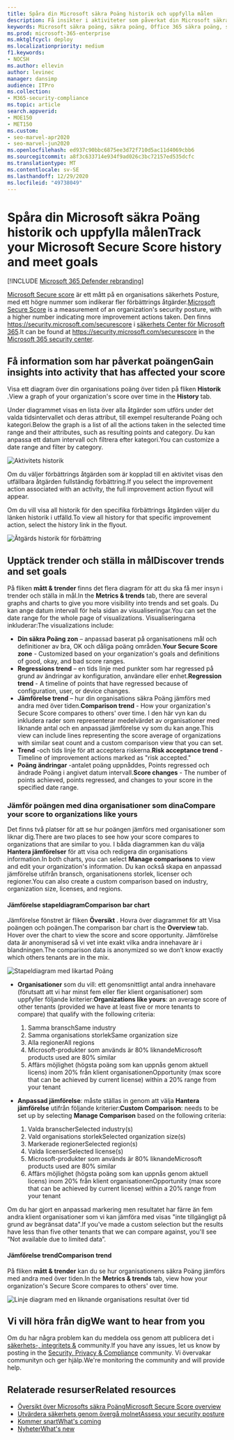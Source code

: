 ```yaml
---
title: Spåra din Microsoft säkra Poäng historik och uppfylla målen
description: Få insikter i aktiviteter som påverkat din Microsoft säkra poäng. Upptäck trender och ställa in mål.
keywords: Microsoft säkra poäng, säkra poäng, Office 365 säkra poäng, säkerhets poäng, Microsoft 365 säkerhets Center, förbättrings åtgärder
ms.prod: microsoft-365-enterprise
ms.mktglfcycl: deploy
ms.localizationpriority: medium
f1.keywords:
- NOCSH
ms.author: ellevin
author: levinec
manager: dansimp
audience: ITPro
ms.collection:
- M365-security-compliance
ms.topic: article
search.appverid:
- MOE150
- MET150
ms.custom:
- seo-marvel-apr2020
- seo-marvel-jun2020
ms.openlocfilehash: ed937c90bbc6875ee3d72f710d5ac11d4069cbb6
ms.sourcegitcommit: a8f3c633714e934f9ad026c3bc72157ed535dcfc
ms.translationtype: MT
ms.contentlocale: sv-SE
ms.lasthandoff: 12/29/2020
ms.locfileid: "49738049"
---
```

# <a name="track-your-microsoft-secure-score-history-and-meet-goals"></a><span data-ttu-id="504b2-105">Spåra din Microsoft säkra Poäng historik och uppfylla målen</span><span class="sxs-lookup"><span data-stu-id="504b2-105">Track your Microsoft Secure Score history and meet goals</span></span>

[!INCLUDE [Microsoft 365 Defender rebranding](../includes/microsoft-defender.md)]

<span data-ttu-id="504b2-106">[Microsoft Secure score](microsoft-secure-score.md) är ett mått på en organisations säkerhets Posture, med ett högre nummer som indikerar fler förbättrings åtgärder.</span><span class="sxs-lookup"><span data-stu-id="504b2-106">[Microsoft Secure Score](microsoft-secure-score.md) is a measurement of an organization's security posture, with a higher number indicating more improvement actions taken.</span></span> <span data-ttu-id="504b2-107">Den finns https://security.microsoft.com/securescore i [säkerhets Center för Microsoft 365](overview-security-center.md).</span><span class="sxs-lookup"><span data-stu-id="504b2-107">It can be found at https://security.microsoft.com/securescore in the [Microsoft 365 security center](overview-security-center.md).</span></span>

## <a name="gain-insights-into-activity-that-has-affected-your-score"></a><span data-ttu-id="504b2-108">Få information som har påverkat poängen</span><span class="sxs-lookup"><span data-stu-id="504b2-108">Gain insights into activity that has affected your score</span></span>

<span data-ttu-id="504b2-109">Visa ett diagram över din organisations poäng över tiden på fliken **Historik** .</span><span class="sxs-lookup"><span data-stu-id="504b2-109">View a graph of your organization's score over time in the **History** tab.</span></span>

<span data-ttu-id="504b2-110">Under diagrammet visas en lista över alla åtgärder som utförs under det valda tidsintervallet och deras attribut, till exempel resulterande Poäng och kategori.</span><span class="sxs-lookup"><span data-stu-id="504b2-110">Below the graph is a list of all the actions taken in the selected time range and their attributes, such as resulting points and category.</span></span> <span data-ttu-id="504b2-111">Du kan anpassa ett datum intervall och filtrera efter kategori.</span><span class="sxs-lookup"><span data-stu-id="504b2-111">You can customize a date range and filter by category.</span></span>

![Aktivitets historik](../../media/secure-score/secure-score-history-activity.png)

<span data-ttu-id="504b2-113">Om du väljer förbättrings åtgärden som är kopplad till en aktivitet visas den utfällbara åtgärden fullständig förbättring.</span><span class="sxs-lookup"><span data-stu-id="504b2-113">If you select the improvement action associated with an activity, the full improvement action flyout will appear.</span></span>

<span data-ttu-id="504b2-114">Om du vill visa all historik för den specifika förbättrings åtgärden väljer du länken historik i utfälld.</span><span class="sxs-lookup"><span data-stu-id="504b2-114">To view all history for that specific improvement action, select the history link in the flyout.</span></span>

![Åtgärds historik för förbättring](../../media/secure-score/secure-score-history-flyout.png)

## <a name="discover-trends-and-set-goals"></a><span data-ttu-id="504b2-116">Upptäck trender och ställa in mål</span><span class="sxs-lookup"><span data-stu-id="504b2-116">Discover trends and set goals</span></span>

<span data-ttu-id="504b2-117">På fliken **mått & trender** finns det flera diagram för att du ska få mer insyn i trender och ställa in mål.</span><span class="sxs-lookup"><span data-stu-id="504b2-117">In the **Metrics & trends** tab, there are several graphs and charts to give you more visibility into trends and set goals.</span></span> <span data-ttu-id="504b2-118">Du kan ange datum intervall för hela sidan av visualiseringar.</span><span class="sxs-lookup"><span data-stu-id="504b2-118">You can set the date range for the whole page of visualizations.</span></span> <span data-ttu-id="504b2-119">Visualiseringarna inkluderar:</span><span class="sxs-lookup"><span data-stu-id="504b2-119">The visualizations include:</span></span>

* <span data-ttu-id="504b2-120">**Din säkra Poäng zon** – anpassad baserat på organisationens mål och definitioner av bra, OK och dåliga poäng områden.</span><span class="sxs-lookup"><span data-stu-id="504b2-120">**Your Secure Score zone** - Customized based on your organization's goals and definitions of good, okay, and bad score ranges.</span></span>
* <span data-ttu-id="504b2-121">**Regressions trend** – en tids linje med punkter som har regressed på grund av ändringar av konfiguration, användare eller enhet.</span><span class="sxs-lookup"><span data-stu-id="504b2-121">**Regression trend** - A timeline of points that have regressed because of configuration, user, or device changes.</span></span>  
* <span data-ttu-id="504b2-122">**Jämförelse trend** – hur din organisations säkra Poäng jämförs med andra med över tiden.</span><span class="sxs-lookup"><span data-stu-id="504b2-122">**Comparison trend** - How your organization's Secure Score compares to others' over time.</span></span> <span data-ttu-id="504b2-123">I den här vyn kan du inkludera rader som representerar medelvärdet av organisationer med liknande antal och en anpassad jämförelse vy som du kan ange.</span><span class="sxs-lookup"><span data-stu-id="504b2-123">This view can include lines representing the score average of organizations with similar seat count and a custom comparison view that you can set.</span></span>
* <span data-ttu-id="504b2-124">**Trend** -och tids linje för att acceptera riskerna.</span><span class="sxs-lookup"><span data-stu-id="504b2-124">**Risk acceptance trend** - Timeline of improvement actions marked as "risk accepted."</span></span>
* <span data-ttu-id="504b2-125">**Poäng ändringar** -antalet poäng uppnåddes, Points regressed och ändrade Poäng i angivet datum intervall.</span><span class="sxs-lookup"><span data-stu-id="504b2-125">**Score changes** - The number of points achieved, points regressed, and changes to your score in the specified date range.</span></span>

### <a name="compare-your-score-to-organizations-like-yours"></a><span data-ttu-id="504b2-126">Jämför poängen med dina organisationer som dina</span><span class="sxs-lookup"><span data-stu-id="504b2-126">Compare your score to organizations like yours</span></span>

<span data-ttu-id="504b2-127">Det finns två platser för att se hur poängen jämförs med organisationer som liknar dig.</span><span class="sxs-lookup"><span data-stu-id="504b2-127">There are two places to see how your score compares to organizations that are similar to you.</span></span> <span data-ttu-id="504b2-128">I båda diagrammen kan du välja **Hantera jämförelser** för att visa och redigera din organisations information.</span><span class="sxs-lookup"><span data-stu-id="504b2-128">In both charts, you can select **Manage comparisons** to view and edit your organization's information.</span></span> <span data-ttu-id="504b2-129">Du kan också skapa en anpassad jämförelse utifrån bransch, organisationens storlek, licenser och regioner.</span><span class="sxs-lookup"><span data-stu-id="504b2-129">You can also create a custom comparison based on industry, organization size, licenses, and regions.</span></span>

#### <a name="comparison-bar-chart"></a><span data-ttu-id="504b2-130">Jämförelse stapeldiagram</span><span class="sxs-lookup"><span data-stu-id="504b2-130">Comparison bar chart</span></span>

<span data-ttu-id="504b2-131">Jämförelse fönstret är fliken **Översikt** . Hovra över diagrammet för att Visa poängen och poängen.</span><span class="sxs-lookup"><span data-stu-id="504b2-131">The comparison bar chart is the **Overview** tab. Hover over the chart to view the score and score opportunity.</span></span> <span data-ttu-id="504b2-132">Jämförelse data är anonymiserad så vi vet inte exakt vilka andra innehavare är i blandningen.</span><span class="sxs-lookup"><span data-stu-id="504b2-132">The comparison data is anonymized so we don’t know exactly which others tenants are in the mix.</span></span>

![Stapeldiagram med likartad Poäng](../../media/secure-score/secure-score-comparison-bar.png)

- <span data-ttu-id="504b2-134">**Organisationer** som du vill: ett genomsnittligt antal andra innehavare (förutsatt att vi har minst fem eller fler klient organisationer) som uppfyller följande kriterier:</span><span class="sxs-lookup"><span data-stu-id="504b2-134">**Organizations like yours**: an average score of other tenants (provided we have at least five or more tenants to compare) that qualify with the following criteria:</span></span>
    1. <span data-ttu-id="504b2-135">Samma bransch</span><span class="sxs-lookup"><span data-stu-id="504b2-135">Same industry</span></span>
    2. <span data-ttu-id="504b2-136">Samma organisations storlek</span><span class="sxs-lookup"><span data-stu-id="504b2-136">Same organization size</span></span>
    3. <span data-ttu-id="504b2-137">Alla regioner</span><span class="sxs-lookup"><span data-stu-id="504b2-137">All regions</span></span>
    4. <span data-ttu-id="504b2-138">Microsoft-produkter som används är 80% liknande</span><span class="sxs-lookup"><span data-stu-id="504b2-138">Microsoft products used are 80% similar</span></span>
    5. <span data-ttu-id="504b2-139">Affärs möjlighet (högsta poäng som kan uppnås genom aktuell licens) inom 20% från klient organisationen</span><span class="sxs-lookup"><span data-stu-id="504b2-139">Opportunity (max score that can be achieved by current license) within a 20% range from your tenant</span></span>

- <span data-ttu-id="504b2-140">**Anpassad jämförelse**: måste ställas in genom att välja **Hantera jämförelse** utifrån följande kriterier:</span><span class="sxs-lookup"><span data-stu-id="504b2-140">**Custom Comparison**: needs to be set up by selecting **Manage Comparison** based on the following criteria:</span></span>
    1. <span data-ttu-id="504b2-141">Valda branscher</span><span class="sxs-lookup"><span data-stu-id="504b2-141">Selected industry(s)</span></span>
    2. <span data-ttu-id="504b2-142">Vald organisations storlek</span><span class="sxs-lookup"><span data-stu-id="504b2-142">Selected organization size(s)</span></span>
    3. <span data-ttu-id="504b2-143">Markerade regioner</span><span class="sxs-lookup"><span data-stu-id="504b2-143">Selected region(s)</span></span>
    4. <span data-ttu-id="504b2-144">Valda licenser</span><span class="sxs-lookup"><span data-stu-id="504b2-144">Selected license(s)</span></span>
    5. <span data-ttu-id="504b2-145">Microsoft-produkter som används är 80% liknande</span><span class="sxs-lookup"><span data-stu-id="504b2-145">Microsoft products used are 80% similar</span></span>
    6. <span data-ttu-id="504b2-146">Affärs möjlighet (högsta poäng som kan uppnås genom aktuell licens) inom 20% från klient organisationen</span><span class="sxs-lookup"><span data-stu-id="504b2-146">Opportunity (max score that can be achieved by current license) within a 20% range from your tenant</span></span>

<span data-ttu-id="504b2-147">Om du har gjort en anpassad markering men resultatet har färre än fem andra klient organisationer som vi kan jämföra med visas "inte tillgängligt på grund av begränsat data".</span><span class="sxs-lookup"><span data-stu-id="504b2-147">If you've made a custom selection but the results have less than five other tenants that we can compare against, you'll see “Not available due to limited data”.</span></span>

#### <a name="comparison-trend"></a><span data-ttu-id="504b2-148">Jämförelse trend</span><span class="sxs-lookup"><span data-stu-id="504b2-148">Comparison trend</span></span>

<span data-ttu-id="504b2-149">På fliken **mått & trender** kan du se hur organisationens säkra Poäng jämförs med andra med över tiden.</span><span class="sxs-lookup"><span data-stu-id="504b2-149">In the **Metrics & trends** tab, view how your organization's Secure Score compares to others' over time.</span></span>

![Linje diagram med en liknande organisations resultat över tid](../../media/secure-score/secure-score-comparison-trend.png)

## <a name="we-want-to-hear-from-you"></a><span data-ttu-id="504b2-151">Vi vill höra från dig</span><span class="sxs-lookup"><span data-stu-id="504b2-151">We want to hear from you</span></span>

<span data-ttu-id="504b2-152">Om du har några problem kan du meddela oss genom att publicera det i [säkerhets-, integritets &](https://techcommunity.microsoft.com/t5/Security-Privacy-Compliance/bd-p/security_privacy) community.</span><span class="sxs-lookup"><span data-stu-id="504b2-152">If you have any issues, let us know by posting in the [Security, Privacy & Compliance](https://techcommunity.microsoft.com/t5/Security-Privacy-Compliance/bd-p/security_privacy) community.</span></span> <span data-ttu-id="504b2-153">Vi övervakar communityn och ger hjälp.</span><span class="sxs-lookup"><span data-stu-id="504b2-153">We're monitoring the community and will provide help.</span></span>

## <a name="related-resources"></a><span data-ttu-id="504b2-154">Relaterade resurser</span><span class="sxs-lookup"><span data-stu-id="504b2-154">Related resources</span></span>

- [<span data-ttu-id="504b2-155">Översikt över Microsofts säkra Poäng</span><span class="sxs-lookup"><span data-stu-id="504b2-155">Microsoft Secure Score overview</span></span>](microsoft-secure-score.md)
- [<span data-ttu-id="504b2-156">Utvärdera säkerhets genom övergå molnet</span><span class="sxs-lookup"><span data-stu-id="504b2-156">Assess your security posture</span></span>](microsoft-secure-score-improvement-actions.md)
- [<span data-ttu-id="504b2-157">Kommer snart</span><span class="sxs-lookup"><span data-stu-id="504b2-157">What's coming</span></span>](microsoft-secure-score-whats-coming.md)
- [<span data-ttu-id="504b2-158">Nyheter</span><span class="sxs-lookup"><span data-stu-id="504b2-158">What's new</span></span>](microsoft-secure-score-whats-new.md)
